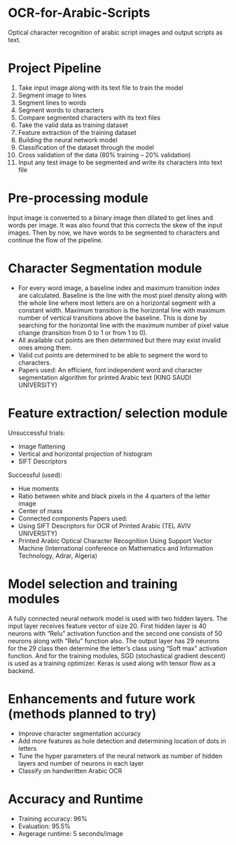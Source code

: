 # OCR-for-Arabic-Scripts
Optical character recognition of arabic script images and output scripts as text.

# Project Pipeline
1. Take input image along with its text file to train the model
2. Segment image to lines
3. Segment lines to words
4. Segment words to characters
5. Compare segmented characters with its text files
6. Take the valid data as training dataset
7. Feature extraction of the training dataset
8. Building the neural network model
9. Classification of the dataset through the model
10. Cross validation of the data (80% training – 20% validation)
11. Input any test image to be segmented and write its characters into text file

# Pre-processing module
Input image is converted to a binary image then dilated to get lines and words
per image. It was also found that this corrects the skew of the input images.
Then by now, we have words to be segmented to characters and continue the
flow of the pipeline.

# Character Segmentation module
  - For every word image, a baseline index and maximum transition index are
calculated. Baseline is the line with the most pixel density along with the whole
line where most letters are on a horizontal segment with a constant width.
Maximum transition is the horizontal line with maximum number of vertical
transitions above the baseline. This is done by searching for the horizontal line
with the maximum number of pixel value change (transition from 0 to 1 or from
1 to 0).
  - All available cut points are then determined but there may exist invalid ones
among them.
  - Valid cut points are determined to be able to segment the word to characters.
  - Papers used: An efficient, font independent word and character segmentation algorithm for
printed Arabic text (KING SAUDI UNIVERSITY)

# Feature extraction/ selection module
Unsuccessful trials:
  - Image flattening
  - Vertical and horizontal projection of histogram
  - SIFT Descriptors
  
Successful (used):
  - Hue moments
  - Ratio between white and black pixels in the 4 quarters of the letter image
  - Center of mass
  - Connected components
Papers used:
  - Using SIFT Descriptors for OCR of Printed Arabic (TEL AVIV UNIVERSITY)
  - Printed Arabic Optical Character Recognition Using Support Vector Machine
    (International conference on Mathematics and Information Technology, Adrar,
    Algeria)

# Model selection and training modules
A fully connected neural network model is used with two hidden layers. The
input layer receives feature vector of size 20. First hidden layer is 40 neurons
with “Relu” activation function and the second one consists of 50 neurons along
with “Relu” function also. The output layer has 29 neurons for the 29 class then
determine the letter’s class using “Soft max” activation function.
And for the training modules, SGD (stochastical gradient descent) is used as a
training optimizer. Keras is used along with tensor flow as a backend.

# Enhancements and future work (methods planned to try)
  - Improve character segmentation accuracy
  - Add more features as hole detection and determining location of dots in letters
  - Tune the hyper parameters of the neural network as number of hidden layers
and number of neurons in each layer
  - Classify on handwritten Arabic OCR
  
# Accuracy and Runtime
   - Training accuracy: 96%
   - Evaluation: 95.5%
   - Avgerage runtime: 5 seconds/image
